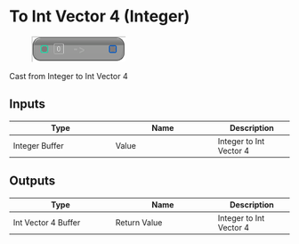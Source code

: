 # To Int Vector 4 (Integer)

<div align="left" data-full-width="false">

<figure><img src="To_Int_Vector_4_(Integer).png" alt=""><figcaption></figcaption></figure>

</div>

Cast from Integer to Int Vector 4

## Inputs

<table>
<thead><tr><th width="170">Type</th><th width="170">Name</th><th>Description</th></tr></thead>
<tbody>
<tr><td>Integer Buffer</td><td>Value</td><td>Integer to Int Vector 4</td></tr>
</tbody>
</table>

## Outputs

<table>
<thead><tr><th width="170">Type</th><th width="170">Name</th><th>Description</th></tr></thead>
<tbody>
<tr><td>Int Vector 4 Buffer</td><td>Return Value</td><td>Integer to Int Vector 4</td></tr>
</tbody>
</table>